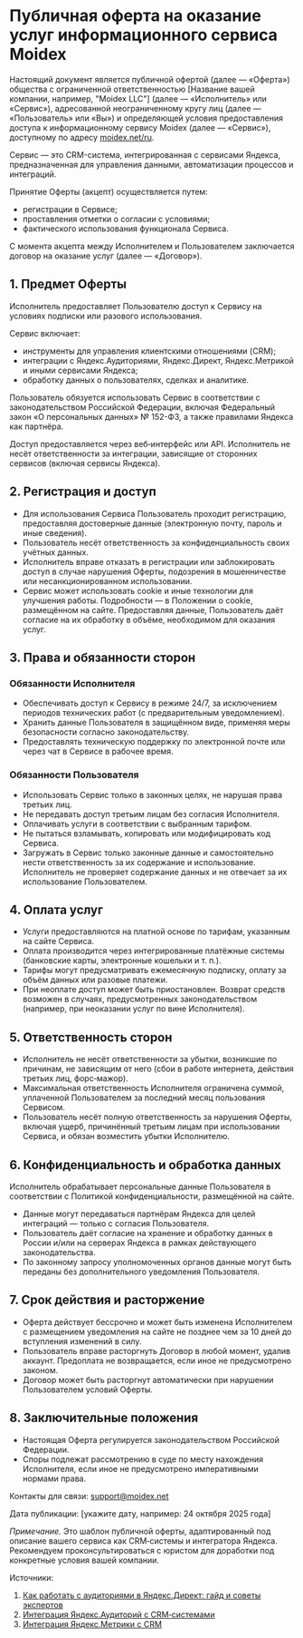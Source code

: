 # Публичная оферта на оказание услуг информационного сервиса Moidex

Настоящий документ является публичной офертой (далее — «Оферта») общества с ограниченной ответственностью [Название вашей компании, например, "Moidex LLC"] (далее — «Исполнитель» или «Сервис»), адресованной неограниченному кругу лиц (далее — «Пользователь» или «Вы») и определяющей условия предоставления доступа к информационному сервису Moidex (далее — «Сервис»), доступному по адресу [moidex.net/ru](https://moidex.net/ru).

Сервис — это CRM-система, интегрированная с сервисами Яндекса, предназначенная для управления данными, автоматизации процессов и интеграций.

Принятие Оферты (акцепт) осуществляется путем:
- регистрации в Сервисе;
- проставления отметки о согласии с условиями;
- фактического использования функционала Сервиса.

С момента акцепта между Исполнителем и Пользователем заключается договор на оказание услуг (далее — «Договор»).

## 1. Предмет Оферты

Исполнитель предоставляет Пользователю доступ к Сервису на условиях подписки или разового использования.

Сервис включает:
- инструменты для управления клиентскими отношениями (CRM);
- интеграции с Яндекс.Аудиториями, Яндекс.Директ, Яндекс.Метрикой и иными сервисами Яндекса;
- обработку данных о пользователях, сделках и аналитике.

Пользователь обязуется использовать Сервис в соответствии с законодательством Российской Федерации, включая Федеральный закон «О персональных данных» № 152-ФЗ, а также правилами Яндекса как партнёра.

Доступ предоставляется через веб‑интерфейс или API. Исполнитель не несёт ответственности за интеграции, зависящие от сторонних сервисов (включая сервисы Яндекса).

## 2. Регистрация и доступ

- Для использования Сервиса Пользователь проходит регистрацию, предоставляя достоверные данные (электронную почту, пароль и иные сведения).
- Пользователь несёт ответственность за конфиденциальность своих учётных данных.
- Исполнитель вправе отказать в регистрации или заблокировать доступ в случае нарушения Оферты, подозрения в мошенничестве или несанкционированном использовании.
- Сервис может использовать cookie и иные технологии для улучшения работы. Подробности — в Положении о cookie, размещённом на сайте. Предоставляя данные, Пользователь даёт согласие на их обработку в объёме, необходимом для оказания услуг.

## 3. Права и обязанности сторон

### Обязанности Исполнителя

- Обеспечивать доступ к Сервису в режиме 24/7, за исключением периодов технических работ (с предварительным уведомлением).
- Хранить данные Пользователя в защищённом виде, применяя меры безопасности согласно законодательству.
- Предоставлять техническую поддержку по электронной почте или через чат в Сервисе в рабочее время.

### Обязанности Пользователя

- Использовать Сервис только в законных целях, не нарушая права третьих лиц.
- Не передавать доступ третьим лицам без согласия Исполнителя.
- Оплачивать услуги в соответствии с выбранным тарифом.
- Не пытаться взламывать, копировать или модифицировать код Сервиса.
- Загружать в Сервис только законные данные и самостоятельно нести ответственность за их содержание и использование. Исполнитель не проверяет содержание данных и не отвечает за их использование Пользователем.

## 4. Оплата услуг

- Услуги предоставляются на платной основе по тарифам, указанным на сайте Сервиса.
- Оплата производится через интегрированные платёжные системы (банковские карты, электронные кошельки и т. п.).
- Тарифы могут предусматривать ежемесячную подписку, оплату за объём данных или разовые платежи.
- При неоплате доступ может быть приостановлен. Возврат средств возможен в случаях, предусмотренных законодательством (например, при неоказании услуг по вине Исполнителя).

## 5. Ответственность сторон

- Исполнитель не несёт ответственности за убытки, возникшие по причинам, не зависящим от него (сбои в работе интернета, действия третьих лиц, форс‑мажор).
- Максимальная ответственность Исполнителя ограничена суммой, уплаченной Пользователем за последний месяц пользования Сервисом.
- Пользователь несёт полную ответственность за нарушения Оферты, включая ущерб, причинённый третьим лицам при использовании Сервиса, и обязан возместить убытки Исполнителю.

## 6. Конфиденциальность и обработка данных

Исполнитель обрабатывает персональные данные Пользователя в соответствии с Политикой конфиденциальности, размещённой на сайте.

- Данные могут передаваться партнёрам Яндекса для целей интеграций — только с согласия Пользователя.
- Пользователь даёт согласие на хранение и обработку данных в России и/или на серверах Яндекса в рамках действующего законодательства.
- По законному запросу уполномоченных органов данные могут быть переданы без дополнительного уведомления Пользователя.

## 7. Срок действия и расторжение

- Оферта действует бессрочно и может быть изменена Исполнителем с размещением уведомления на сайте не позднее чем за 10 дней до вступления изменений в силу.
- Пользователь вправе расторгнуть Договор в любой момент, удалив аккаунт. Предоплата не возвращается, если иное не предусмотрено законом.
- Договор может быть расторгнут автоматически при нарушении Пользователем условий Оферты.

## 8. Заключительные положения

- Настоящая Оферта регулируется законодательством Российской Федерации.
- Споры подлежат рассмотрению в суде по месту нахождения Исполнителя, если иное не предусмотрено императивными нормами права.

Контакты для связи: [support@moidex.net](mailto:support@moidex.net)

Дата публикации: [укажите дату, например: 24 октября 2025 года]

_Примечание._ Это шаблон публичной оферты, адаптированный под описание вашего сервиса как CRM‑системы и интегратора Яндекса. Рекомендуем проконсультироваться с юристом для доработки под конкретные условия вашей компании.

Источники:
1. [Как работать с аудиториями в Яндекс.Директ: гайд и советы экспертов](https://ppc.world/articles/kak-rabotat-s-auditoriyami-v-yandeks-direkte-gayd-i-sovety-ekspertov/)
2. [Интеграция Яндекс.Аудиторий с CRM‑системами](https://postmonitor.ru/blog/integraciya-yandeks.auditorij-s-crm-sistemami-v-servise-postmonitor)
3. [Интеграция Яндекс.Метрики с CRM](https://streammydata.ru/yandex-metrika-crm-integration/)